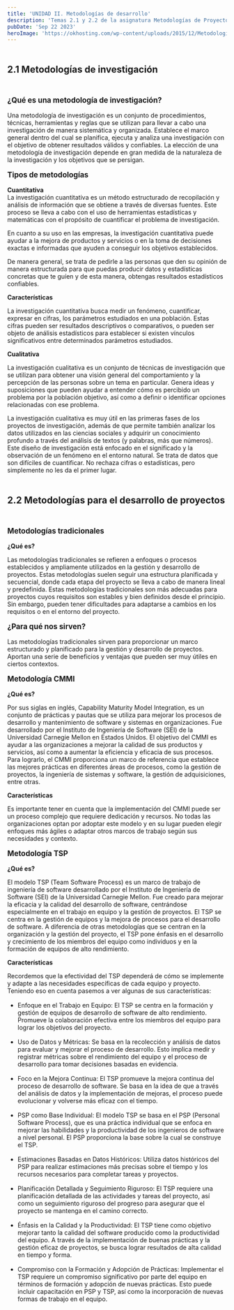 ```yaml
---
title: 'UNIDAD II. Metodologías de desarrollo'
description: 'Temas 2.1 y 2.2 de la asignatura Metodologías de Proyectos'
pubDate: 'Sep 22 2023'
heroImage: 'https://okhosting.com/wp-content/uploads/2015/12/Metodologias-de-disen%CC%83o-de-software.jpg'
---
```

<style>
    h2{
        font-weight: bold;
        font-size: 1.5em;
        margin: 3rem 0;
    }
    h3{
        font-weight: bold;
        font-size: 1.2em;
        margin: 1rem 0;

    }
    strong{
        font-weight: bold;
        display: block;
    }
    li{
        margin: 1rem 0;
        
    }
</style>

<section>
    <h2>2.1 Metodologías de investigación</h3>
    <h3>¿Qué es una metodología de investigación?</h3>
    <p>
        Una metodología de investigación es un conjunto de procedimientos, técnicas, herramientas y
reglas que se utilizan para llevar a cabo una investigación de manera sistemática y organizada.
Establece el marco general dentro del cual se planifica, ejecuta y analiza una investigación con el
objetivo de obtener resultados válidos y confiables. La elección de una metodología de
investigación depende en gran medida de la naturaleza de la investigación y los objetivos que se
persigan.
    </p>
    <h3>Tipos de metodologías</h3>
    <p>
    <strong>Cuantitativa</strong>
La investigación cuantitativa es un método estructurado de recopilación y análisis de información
que se obtiene a través de diversas fuentes. Este proceso se lleva a cabo con el uso de herramientas
estadísticas y matemáticas con el propósito de cuantificar el problema de investigación.

En cuanto a su uso en las empresas, la investigación cuantitativa puede ayudar a la mejora de
productos y servicios o en la toma de decisiones exactas e informadas que ayuden a conseguir los
objetivos establecidos.

De manera general, se trata de pedirle a las personas que den su opinión de manera estructurada
para que puedas producir datos y estadísticas concretas que te guíen y de esta manera, obtengas
resultados estadísticos confiables.
    </p>
    <strong>Características</strong>
    <p>
        La investigación cuantitativa busca medir un fenómeno, cuantificar, expresar en cifras, los
parámetros estudiados en una población.
Estas cifras pueden ser resultados descriptivos o comparativos, o pueden ser objeto de análisis
estadísticos para establecer si existen vínculos significativos entre determinados parámetros
estudiados.
    </p>
    <strong>Cualitativa</strong>
    <p>
La investigación cualitativa es un conjunto de técnicas de investigación que se utilizan para obtener
una visión general del comportamiento y la percepción de las personas sobre un tema en particular.
Genera ideas y suposiciones que pueden ayudar a entender cómo es percibido un problema por la
población objetivo, así como a definir o identificar opciones relacionadas con ese problema.

La investigación cualitativa es muy útil en las primeras fases de los proyectos de investigación,
además de que permite también analizar los datos utilizados en las ciencias sociales y adquirir un
conocimiento profundo a través del análisis de textos (y palabras, más que números).
Este diseño de investigación está enfocado en el significado y la observación de un fenómeno en
el entorno natural. Se trata de datos que son difíciles de cuantificar. No rechaza cifras o estadísticas,
pero simplemente no les da el primer lugar.
    </p>
</section>

<section>
<h2>2.2 Metodologías para el desarrollo de proyectos</h2>
<h3>Metodologías tradicionales</h3>
<strong>¿Qué es?</strong>
<p>
    Las metodologías tradicionales se refieren a enfoques o procesos establecidos y ampliamente
utilizados en la gestión y desarrollo de proyectos. Estas metodologías suelen seguir una
estructura planificada y secuencial, donde cada etapa del proyecto se lleva a cabo de manera
lineal y predefinida.
Estas metodologías tradicionales son más adecuadas para proyectos cuyos requisitos son
estables y bien definidos desde el principio. Sin embargo, pueden tener dificultades para
adaptarse a cambios en los requisitos o en el entorno del proyecto.
</p>
<h3>¿Para qué nos sirven?</h3>
<p>Las metodologías tradicionales sirven para proporcionar un marco estructurado y planificado para la
gestión y desarrollo de proyectos. Aportan una serie de beneficios y ventajas que pueden ser muy
útiles en ciertos contextos.</p>
<h3>Metodología CMMI</h3>
<strong>¿Qué es?</strong>
<p>
Por sus siglas en inglés, Capability Maturity Model Integration, es un conjunto de prácticas y
pautas que se utiliza para mejorar los procesos de desarrollo y mantenimiento de software y
sistemas en organizaciones. Fue desarrollado por el Instituto de Ingeniería de Software (SEI)
de la Universidad Carnegie Mellon en Estados Unidos.
El objetivo del CMMI es ayudar a las organizaciones a mejorar la calidad de sus productos y
servicios, así como a aumentar la eficiencia y eficacia de sus procesos. Para lograrlo, el
CMMI proporciona un marco de referencia que establece las mejores prácticas en diferentes
áreas de procesos, como la gestión de proyectos, la ingeniería de sistemas y software, la
gestión de adquisiciones, entre otras.
</p>
<strong>Características</strong>
<p>
Es importante tener en cuenta que la implementación del CMMI puede ser un proceso
complejo que requiere dedicación y recursos. No todas las organizaciones optan por adoptar
este modelo y en su lugar pueden elegir enfoques más ágiles o adaptar otros marcos de
trabajo según sus necesidades y contexto.
</p>
<h3>Metodología TSP</h3>
<strong>¿Qué es?</strong>
<p>
El modelo TSP (Team Software Process) es un marco de trabajo de ingeniería de software
desarrollado por el Instituto de Ingeniería de Software (SEI) de la Universidad Carnegie
Mellon. Fue creado para mejorar la eficacia y la calidad del desarrollo de software,
centrándose especialmente en el trabajo en equipo y la gestión de proyectos.
El TSP se centra en la gestión de equipos y la mejora de procesos para el desarrollo de
software. A diferencia de otras metodologías que se centran en la organización y la gestión
del proyecto, el TSP pone énfasis en el desarrollo y crecimiento de los miembros del equipo
como individuos y en la formación de equipos de alto rendimiento.
</p>
<strong>Características</strong>
<p>
Recordemos que la efectividad del TSP dependerá de cómo se implemente y adapte a las
necesidades específicas de cada equipo y proyecto. Teniendo eso en cuenta pasemos a ver
algunas de sus características:

<ul>
    <li>
        Enfoque en el Trabajo en Equipo: El TSP se centra en la formación y gestión de equipos de
        desarrollo de software de alto rendimiento. Promueve la colaboración efectiva entre los
        miembros del equipo para lograr los objetivos del proyecto.
    </li>
    <li>
        Uso de Datos y Métricas: Se basa en la recolección y análisis de datos para evaluar y
        mejorar el proceso de desarrollo. Esto implica medir y registrar métricas sobre el rendimiento
        del equipo y el proceso de desarrollo para tomar decisiones basadas en evidencia.
    </li>
    <li>
        Foco en la Mejora Continua: El TSP promueve la mejora continua del proceso de
        desarrollo de software. Se basa en la idea de que a través del análisis de datos y la
        implementación de mejoras, el proceso puede evolucionar y volverse más eficaz con el
        tiempo.
    </li>
    <li>
        PSP como Base Individual: El modelo TSP se basa en el PSP (Personal Software Process),
        que es una práctica individual que se enfoca en mejorar las habilidades y la productividad de
        los ingenieros de software a nivel personal. El PSP proporciona la base sobre la cual se
        construye el TSP.
    </li>
    <li>
        Estimaciones Basadas en Datos Históricos: Utiliza datos históricos del PSP para realizar
        estimaciones más precisas sobre el tiempo y los recursos necesarios para completar tareas y
        proyectos.
    </li>
    <li>
        Planificación Detallada y Seguimiento Riguroso: El TSP requiere una planificación
        detallada de las actividades y tareas del proyecto, así como un seguimiento riguroso del
        progreso para asegurar que el proyecto se mantenga en el camino correcto.
    </li>
    <li>
        Énfasis en la Calidad y la Productividad: El TSP tiene como objetivo mejorar tanto la
        calidad del software producido como la productividad del equipo. A través de la
        implementación de buenas prácticas y la gestión eficaz de proyectos, se busca lograr
        resultados de alta calidad en tiempo y forma.
    </li>
    <li>
        Compromiso con la Formación y Adopción de Prácticas: Implementar el TSP requiere un
        compromiso significativo por parte del equipo en términos de formación y adopción de
        nuevas prácticas. Esto puede incluir capacitación en PSP y TSP, así como la incorporación de
        nuevas formas de trabajo en el equipo.
    </li>
</ul>
</p>
</section>

